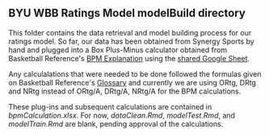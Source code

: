 ## BYU WBB Ratings Model modelBuild directory

This folder contains the data retrieval and model building process for our ratings model. So far, our data has been obtained from Synergy Sports by hand and plugged into a Box Plus-Minus calculator obtained from Basketball Reference's [BPM Explanation](https://www.basketball-reference.com/about/bpm2.html) using the [shared Google Sheet](https://docs.google.com/spreadsheets/d/1PhD9eo3IqzpQo21-yVJPQzYjpXl_h-ZonIKqGEKBqwY/edit#gid=307166562).

Any calculalations that were needed to be done followed the formulas given on Basketball Reference's [Glossary](https://www.sports-reference.com/cbb/about/glossary.html#team_id) and currently we are using ORtg, DRtg and NRtg instead of ORtg/A, DRtg/A, NRtg/A for the BPM calculations.

These plug-ins and subsequent calculations are contained in _bpmCalculation.xlsx_. For now, _dataClean.Rmd_, _modelTest.Rmd_, and _modelTrain.Rmd_ are blank, pending approval of the calculations. 

